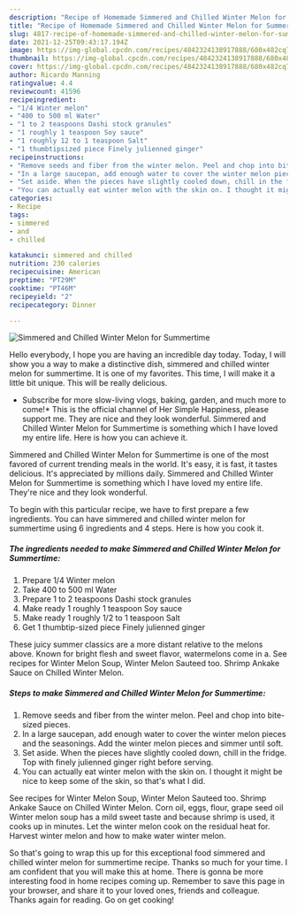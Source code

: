 ```yaml
---
description: "Recipe of Homemade Simmered and Chilled Winter Melon for Summertime"
title: "Recipe of Homemade Simmered and Chilled Winter Melon for Summertime"
slug: 4817-recipe-of-homemade-simmered-and-chilled-winter-melon-for-summertime
date: 2021-12-25T09:43:17.194Z
image: https://img-global.cpcdn.com/recipes/4842324138917888/680x482cq70/simmered-and-chilled-winter-melon-for-summertime-recipe-main-photo.jpg
thumbnail: https://img-global.cpcdn.com/recipes/4842324138917888/680x482cq70/simmered-and-chilled-winter-melon-for-summertime-recipe-main-photo.jpg
cover: https://img-global.cpcdn.com/recipes/4842324138917888/680x482cq70/simmered-and-chilled-winter-melon-for-summertime-recipe-main-photo.jpg
author: Ricardo Manning
ratingvalue: 4.4
reviewcount: 41596
recipeingredient:
- "1/4 Winter melon"
- "400 to 500 ml Water"
- "1 to 2 teaspoons Dashi stock granules"
- "1 roughly 1 teaspoon Soy sauce"
- "1 roughly 12 to 1 teaspoon Salt"
- "1 thumbtipsized piece Finely julienned ginger"
recipeinstructions:
- "Remove seeds and fiber from the winter melon. Peel and chop into bite-sized pieces."
- "In a large saucepan, add enough water to cover the winter melon pieces and the seasonings. Add the winter melon pieces and simmer until soft."
- "Set aside. When the pieces have slightly cooled down, chill in the fridge. Top with finely julienned ginger right before serving."
- "You can actually eat winter melon with the skin on. I thought it might be nice to keep some of the skin, so that&#39;s what I did."
categories:
- Recipe
tags:
- simmered
- and
- chilled

katakunci: simmered and chilled 
nutrition: 230 calories
recipecuisine: American
preptime: "PT29M"
cooktime: "PT46M"
recipeyield: "2"
recipecategory: Dinner

---
```



![Simmered and Chilled Winter Melon for Summertime](https://img-global.cpcdn.com/recipes/4842324138917888/680x482cq70/simmered-and-chilled-winter-melon-for-summertime-recipe-main-photo.jpg)

Hello everybody, I hope you are having an incredible day today. Today, I will show you a way to make a distinctive dish, simmered and chilled winter melon for summertime. It is one of my favorites. This time, I will make it a little bit unique. This will be really delicious.

* Subscribe for more slow-living vlogs, baking, garden, and much more to come!* This is the official channel of Her Simple Happiness, please support me. They are nice and they look wonderful. Simmered and Chilled Winter Melon for Summertime is something which I have loved my entire life. Here is how you can achieve it.

Simmered and Chilled Winter Melon for Summertime is one of the most favored of current trending meals in the world. It's easy, it is fast, it tastes delicious. It's appreciated by millions daily. Simmered and Chilled Winter Melon for Summertime is something which I have loved my entire life. They're nice and they look wonderful.


To begin with this particular recipe, we have to first prepare a few ingredients. You can have simmered and chilled winter melon for summertime using 6 ingredients and 4 steps. Here is how you cook it.

<!--inarticleads1-->

##### The ingredients needed to make Simmered and Chilled Winter Melon for Summertime:

1. Prepare 1/4 Winter melon
1. Take 400 to 500 ml Water
1. Prepare 1 to 2 teaspoons Dashi stock granules
1. Make ready 1 roughly 1 teaspoon Soy sauce
1. Make ready 1 roughly 1/2 to 1 teaspoon Salt
1. Get 1 thumbtip-sized piece Finely julienned ginger


These juicy summer classics are a more distant relative to the melons above. Known for bright flesh and sweet flavor, watermelons come in a. See recipes for Winter Melon Soup, Winter Melon Sauteed too. Shrimp Ankake Sauce on Chilled Winter Melon. 

<!--inarticleads2-->

##### Steps to make Simmered and Chilled Winter Melon for Summertime:

1. Remove seeds and fiber from the winter melon. Peel and chop into bite-sized pieces.
1. In a large saucepan, add enough water to cover the winter melon pieces and the seasonings. Add the winter melon pieces and simmer until soft.
1. Set aside. When the pieces have slightly cooled down, chill in the fridge. Top with finely julienned ginger right before serving.
1. You can actually eat winter melon with the skin on. I thought it might be nice to keep some of the skin, so that&#39;s what I did.


See recipes for Winter Melon Soup, Winter Melon Sauteed too. Shrimp Ankake Sauce on Chilled Winter Melon. Corn oil, eggs, flour, grape seed oil Winter melon soup has a mild sweet taste and because shrimp is used, it cooks up in minutes. Let the winter melon cook on the residual heat for. Harvest winter melon and how to make water winter melon. 

So that's going to wrap this up for this exceptional food simmered and chilled winter melon for summertime recipe. Thanks so much for your time. I am confident that you will make this at home. There is gonna be more interesting food in home recipes coming up. Remember to save this page in your browser, and share it to your loved ones, friends and colleague. Thanks again for reading. Go on get cooking!
